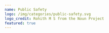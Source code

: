 ```yaml
---
name: Public Safety
logo: /img/categories/public-safety.svg
logo_credit: Rohith M S from the Noun Project
featured: true
---
```

